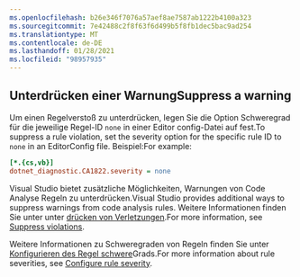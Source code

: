 ```yaml
---
ms.openlocfilehash: b26e346f7076a57aef8ae7587ab1222b4100a323
ms.sourcegitcommit: 7e42488c2f8f63f6d499b5f8fb1dec5bac9ad254
ms.translationtype: MT
ms.contentlocale: de-DE
ms.lasthandoff: 01/28/2021
ms.locfileid: "98957935"
---
```

## <a name="suppress-a-warning"></a><span data-ttu-id="6cbdb-101">Unterdrücken einer Warnung</span><span class="sxs-lookup"><span data-stu-id="6cbdb-101">Suppress a warning</span></span>

<span data-ttu-id="6cbdb-102">Um einen Regelverstoß zu unterdrücken, legen Sie die Option Schweregrad für die jeweilige Regel-ID `none` in einer Editor config-Datei auf fest.</span><span class="sxs-lookup"><span data-stu-id="6cbdb-102">To suppress a rule violation, set the severity option for the specific rule ID to `none` in an EditorConfig file.</span></span> <span data-ttu-id="6cbdb-103">Beispiel:</span><span class="sxs-lookup"><span data-stu-id="6cbdb-103">For example:</span></span>

```ini
[*.{cs,vb}]
dotnet_diagnostic.CA1822.severity = none
```

<span data-ttu-id="6cbdb-104">Visual Studio bietet zusätzliche Möglichkeiten, Warnungen von Code Analyse Regeln zu unterdrücken.</span><span class="sxs-lookup"><span data-stu-id="6cbdb-104">Visual Studio provides additional ways to suppress warnings from code analysis rules.</span></span> <span data-ttu-id="6cbdb-105">Weitere Informationen finden Sie unter unter [drücken von Verletzungen](/visualstudio/code-quality/use-roslyn-analyzers#suppress-violations).</span><span class="sxs-lookup"><span data-stu-id="6cbdb-105">For more information, see [Suppress violations](/visualstudio/code-quality/use-roslyn-analyzers#suppress-violations).</span></span>

<span data-ttu-id="6cbdb-106">Weitere Informationen zu Schweregraden von Regeln finden Sie unter [Konfigurieren des Regel schwere](~/docs/fundamentals/code-analysis/configuration-options.md#severity-level)Grads.</span><span class="sxs-lookup"><span data-stu-id="6cbdb-106">For more information about rule severities, see [Configure rule severity](~/docs/fundamentals/code-analysis/configuration-options.md#severity-level).</span></span>
